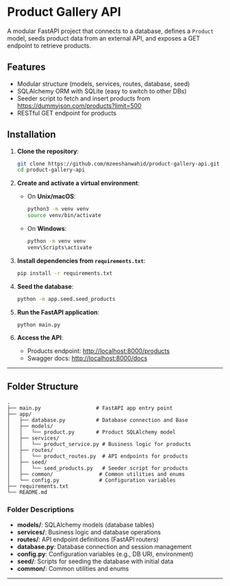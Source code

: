# Product Gallery API

A modular FastAPI project that connects to a database, defines a `Product` model, seeds product data from an external API, and exposes a GET endpoint to retrieve products.

## Features
- Modular structure (models, services, routes, database, seed)
- SQLAlchemy ORM with SQLite (easy to switch to other DBs)
- Seeder script to fetch and insert products from https://dummyjson.com/products?limit=500
- RESTful GET endpoint for products

## Installation

1. **Clone the repository**:
   ```bash
   git clone https://github.com/mzeeshanwahid/product-gallery-api.git
   cd product-gallery-api
   ```

2. **Create and activate a virtual environment**:

   - On **Unix/macOS**:
     ```bash
     python3 -m venv venv
     source venv/bin/activate
     ```

   - On **Windows**:
     ```bash
     python -m venv venv
     venv\Scripts\activate
     ```

3. **Install dependencies from `requirements.txt`**:
   ```bash
   pip install -r requirements.txt
   ```

4. **Seed the database**:
   ```bash
   python -m app.seed.seed_products
   ```

5. **Run the FastAPI application**:
   ```bash
   python main.py
   ```

6. **Access the API**:
   - Products endpoint: [http://localhost:8000/products](http://localhost:8000/products)
   - Swagger docs: [http://localhost:8000/docs](http://localhost:8000/docs)

---

## Folder Structure

```
.
├── main.py                  # FastAPI app entry point
├── app/
│   ├── database.py          # Database connection and Base
│   ├── models/
│   │   └── product.py       # Product SQLAlchemy model
│   ├── services/
│   │   └── product_service.py # Business logic for products
│   ├── routes/
│   │   └── product_routes.py  # API endpoints for products
│   ├── seed/
│   │   └── seed_products.py   # Seeder script for products
│   ├── common/               # Common utilities and enums
│   └── config.py             # Configuration variables
├── requirements.txt
└── README.md
```

### Folder Descriptions
- **models/**: SQLAlchemy models (database tables)
- **services/**: Business logic and database operations
- **routes/**: API endpoint definitions (FastAPI routers)
- **database.py**: Database connection and session management
- **config.py**: Configuration variables (e.g., DB URI, environment)
- **seed/**: Scripts for seeding the database with initial data
- **common/**: Common utilities and enums

---